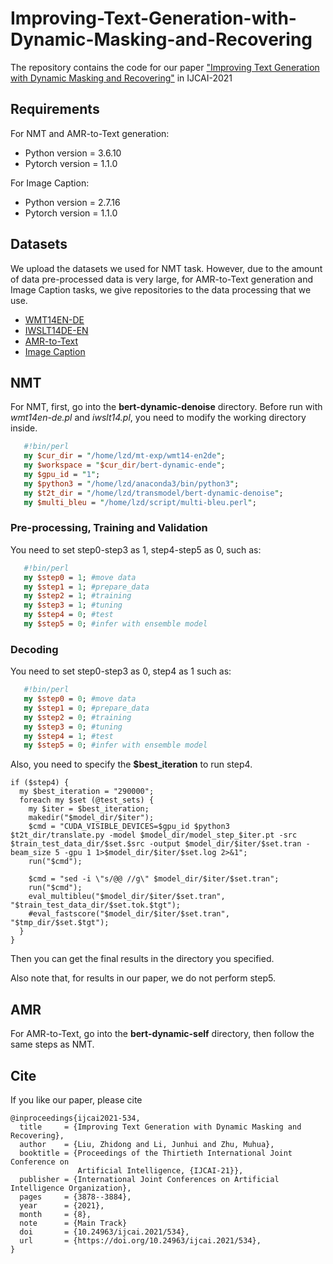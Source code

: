 # Improving-Text-Generation-with-Dynamic-Masking-and-Recovering
The repository contains the code for our paper ["Improving Text Generation with Dynamic Masking and Recovering"](https://www.ijcai.org/proceedings/2021/534) in IJCAI-2021

## Requirements
For NMT and AMR-to-Text generation:

* Python version = 3.6.10
* Pytorch version = 1.1.0

For Image Caption: 
* Python version = 2.7.16
* Pytorch version = 1.1.0

## Datasets

We upload the datasets we used for NMT task. However, due to the amount of data pre-processed data is very large, for AMR-to-Text generation and Image Caption tasks, we give repositories to the data processing that we use.
* [WMT14EN-DE](https://drive.google.com/file/d/1r_Bv6_a8ylGVOkT1MaRmEaQ4OHylIVOA/view?usp=sharing)
* [IWSLT14DE-EN](https://drive.google.com/file/d/1hotynRPVR1anNdjuThOOLF6gg_B1yWLX/view?usp=sharing)
* [AMR-to-Text](https://github.com/Amazing-J/structural-transformer)
* [Image Caption](https://github.com/ruotianluo/ImageCaptioning.pytorch)


## NMT

For NMT, first, go into the **bert-dynamic-denoise** directory.
Before run with *wmt14en-de.pl* and *iwslt14.pl*, you need to modify the working directory inside.
 ```perl
    #!bin/perl
    my $cur_dir = "/home/lzd/mt-exp/wmt14-en2de";
    my $workspace = "$cur_dir/bert-dynamic-ende";
    my $gpu_id = "1";
    my $python3 = "/home/lzd/anaconda3/bin/python3";
    my $t2t_dir = "/home/lzd/transmodel/bert-dynamic-denoise";
    my $multi_bleu = "/home/lzd/script/multi-bleu.perl";
 ```

### Pre-processing, Training and Validation
You need to set step0-step3 as 1, step4-step5 as 0, such as:
 ```perl
    #!bin/perl
    my $step0 = 1; #move data
    my $step1 = 1; #prepare_data
    my $step2 = 1; #training
    my $step3 = 1; #tuning
    my $step4 = 0; #test
    my $step5 = 0; #infer with ensemble model
 ```

### Decoding
You need to set step0-step3 as 0, step4 as 1 such as:
 ```perl
    #!bin/perl
    my $step0 = 0; #move data
    my $step1 = 0; #prepare_data
    my $step2 = 0; #training
    my $step3 = 0; #tuning
    my $step4 = 1; #test
    my $step5 = 0; #infer with ensemble model
```
Also, you need to specify the **$best_iteration** to run step4.
```
if ($step4) {
  my $best_iteration = "290000";
  foreach my $set (@test_sets) {
    my $iter = $best_iteration;
    makedir("$model_dir/$iter");
    $cmd = "CUDA_VISIBLE_DEVICES=$gpu_id $python3 $t2t_dir/translate.py -model $model_dir/model_step_$iter.pt -src $train_test_data_dir/$set.$src -output $model_dir/$iter/$set.tran -beam_size 5 -gpu 1 1>$model_dir/$iter/$set.log 2>&1";
    run("$cmd");

    $cmd = "sed -i \"s/@@ //g\" $model_dir/$iter/$set.tran";
    run("$cmd");
    eval_multibleu("$model_dir/$iter/$set.tran", "$train_test_data_dir/$set.tok.$tgt");
    #eval_fastscore("$model_dir/$iter/$set.tran", "$tmp_dir/$set.$tgt");
  }
} 
```
Then you can get the final results in the directory you specified.

Also note that, for results in our paper, we do not perform step5.

## AMR
For AMR-to-Text, go into the **bert-dynamic-self** directory, then follow the same steps as NMT.


## Cite 

If you like our paper, please cite
```
@inproceedings{ijcai2021-534,
  title     = {Improving Text Generation with Dynamic Masking and Recovering},
  author    = {Liu, Zhidong and Li, Junhui and Zhu, Muhua},
  booktitle = {Proceedings of the Thirtieth International Joint Conference on
               Artificial Intelligence, {IJCAI-21}},
  publisher = {International Joint Conferences on Artificial Intelligence Organization},
  pages     = {3878--3884},
  year      = {2021},
  month     = {8},
  note      = {Main Track}
  doi       = {10.24963/ijcai.2021/534},
  url       = {https://doi.org/10.24963/ijcai.2021/534},
}
```
